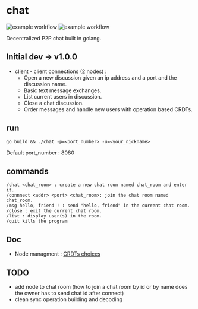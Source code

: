 # chat 
![example workflow](https://github.com/timtimjnvr/chat/actions/workflows/build.yml/badge.svg)
![example workflow](https://github.com/timtimjnvr/chat/actions/workflows/tag-releases.yml/badge.svg)

Decentralized P2P chat built in golang.

## Initial dev -> v1.0.0

- client - client connections (2 nodes) :
  - Open a new discussion given an ip address and a port and the discussion name.
  - Basic text message exchanges.
  - List current users in discussion.
  - Close a chat discussion.
  - Order messages and handle new users with operation based CRDTs.

## run

```
go build && ./chat -p=<port_number> -u=<your_nickname>
```
Default port_number : 8080

## commands

```
/chat <chat_room> : create a new chat room named chat_room and enter it.
/connnect <addr> <port> <chat_room>: join the chat room named chat_room.
/msg hello, friend ! : send "hello, friend" in the current chat room.
/close : exit the current chat room.
/list : display user(s) in the room.
/quit kills the program
```

## Doc
- Node managment : [CRDTs choices](doc/crdt.md)

## TODO
- add node to chat room (how to join a chat room by id or by name does the owner has to send chat id after connect)
- clean sync operation building and decoding
